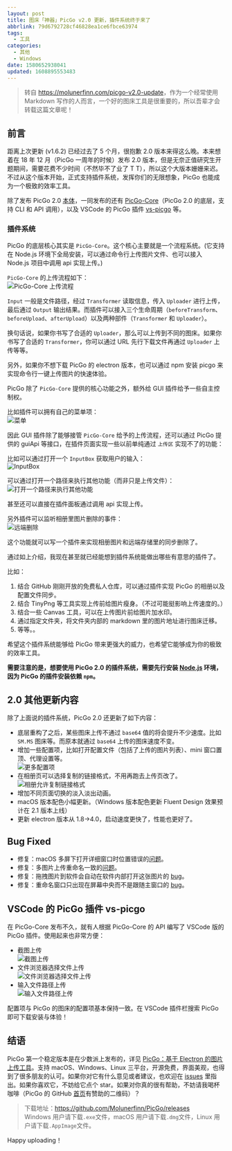 ```yaml
---
layout: post
title: 图床「神器」PicGo v2.0 更新，插件系统终于来了
abbrlink: 79d6792728cf46828ea1ce6fbce63974
tags:
  - 工具
categories:
  - 其他
  - Windows
date: 1580652938041
updated: 1608895553483
---
```


> 转自 <https://molunerfinn.com/picgo-v2.0-update>，作为一个经常使用 Markdown 写作的人而言，一个好的图床工具是很重要的，所以吾辈才会转载这篇文章呢！

## 前言

距离上次更新 (v1.6.2) 已经过去了 5 个月，很抱歉 2.0 版本来得这么晚。本来想着在 18 年 12 月（PicGo 一周年的时候）发布 2.0 版本，但是无奈正值研究生开题期间，需要花费不少时间（不然毕不了业了 T T），所以这个大版本姗姗来迟。不过从这个版本开始，正式支持插件系统，发挥你们的无限想象，PicGo 也能成为一个极致的效率工具。

除了发布 PicGo 2.0 [本体](https://github.com/Molunerfinn/PicGo/releases/)，一同发布的还有 [PicGo-Core](https://picgo.github.io/PicGo-Core-Doc/)（PicGo 2.0 的底层，支持 CLI 和 API 调用），以及 VSCode 的 PicGo 插件 [vs-picgo](https://github.com/Spades-S/vs-picgo) 等。

### 插件系统

PicGo 的底层核心其实是 `PicGo-Core`。这个核心主要就是一个流程系统。(它支持在 Node.js 环境下全局安装，可以通过命令行上传图片文件、也可以接入 Node.js 项目中调用 api 实现上传。)

`PicGo-Core` 的上传流程如下：\
![PicGo-Core 上传流程](https://cdn.jsdelivr.net/gh/rxliuli/img-bed/20190118212302.png)

`Input` 一般是文件路径，经过 `Transformer` 读取信息，传入 `Uploader` 进行上传，最后通过 `Output` 输出结果。而插件可以接入三个生命周期（`beforeTransform`、`beforeUpload`、`afterUpload`）以及两种部件（`Transformer` 和 `Uploader`）。

换句话说，如果你书写了合适的 `Uploader`，那么可以上传到不同的图床。如果你书写了合适的 `Transformer`，你可以通过 URL 先行下载文件再通过 `Uploader` 上传等等。

另外，如果你不想下载 PicGo 的 electron 版本，也可以通过 npm 安装 picgo 来实现命令行一键上传图片的快速体验。

PicGo 除了 `PicGo-Core` 提供的核心功能之外，额外给 GUI 插件给予一些自主控制权。

比如插件可以拥有自己的菜单项：\
![菜单](https://cdn.jsdelivr.net/gh/rxliuli/img-bed/20190118212453.png)

因此 GUI 插件除了能够接管 `PicGo-Core` 给予的上传流程，还可以通过 PicGo 提供的 guiApi 等接口，在插件页面实现一些以前单纯通过 `上传区` 实现不了的功能：

比如可以通过打开一个 `InputBox` 获取用户的输入：\
![InputBox](https://cdn.jsdelivr.net/gh/rxliuli/img-bed/20190118212549.png)

可以通过打开一个路径来执行其他功能（而非只是上传文件）：\
![打开一个路径来执行其他功能](https://cdn.jsdelivr.net/gh/rxliuli/img-bed/20190118212808.gif)

甚至还可以直接在插件面板通过调用 api 实现上传。

另外插件可以监听相册里图片删除的事件：\
![远端删除](https://cdn.jsdelivr.net/gh/rxliuli/img-bed/20190118212628.png)

这个功能就可以写一个插件来实现相册图片和远端存储里的同步删除了。

通过如上介绍，我现在甚至就已经能想到插件系统能做出哪些有意思的插件了。

比如：

1. 结合 GitHub 刚刚开放的免费私人仓库，可以通过插件实现 PicGo 的相册以及配置文件同步。
2. 结合 TinyPng 等工具实现上传前给图片瘦身。（不过可能挺影响上传速度的。）
3. 结合一些 Canvas 工具，可以在上传图片前给图片加水印。
4. 通过指定文件夹，将文件夹内部的 markdown 里的图片地址进行图床迁移。
5. 等等。。

希望这个插件系统能够给 PicGo 带来更强大的威力，也希望它能够成为你的极致的效率工具。

**需要注意的是，想要使用 PicGo 2.0 的插件系统，需要先行安装 [Node.js](https://nodejs.org/en/) 环境，因为 PicGo 的插件安装依赖 `npm`。**

## 2.0 其他更新内容

除了上面说的插件系统，PicGo 2.0 还更新了如下内容：

- 底层重构了之后，某些图床上传不通过 `base64` 值的将会提升不少速度。比如 `SM.MS` 图床等。而原本就通过 `base64` 上传的图床速度不变。
- 增加一些配置项，比如打开配置文件（包括了上传的图片列表）、mini 窗口置顶、代理设置等。\
  ![更多配置项](https://cdn.jsdelivr.net/gh/rxliuli/img-bed/20190118212954.png)
- 在相册页可以选择复制的链接格式，不用再跑去上传页改了。\
  ![相册允许复制链接格式](https://cdn.jsdelivr.net/gh/rxliuli/img-bed/20190118213134.png)
- 增加不同页面切换的淡入淡出动画。
- macOS 版本配色小幅更新。（Windows 版本配色更新 Fluent Design 效果预计在 2.1 版本上线）
- 更新 electron 版本从 1.8->4.0，启动速度更快了，性能也更好了。

## Bug Fixed

- 修复：macOS 多屏下打开详细窗口时位置错误的[问题](https://github.com/Molunerfinn/PicGo/issues/128)。
- 修复：多图片上传重命名一致的[问题](https://github.com/Molunerfinn/PicGo/issues/136)。
- 修复：拖拽图片到软件会自动在软件内部打开这张图片的 [bug](https://github.com/Molunerfinn/PicGo/issues/140)。
- 修复：重命名窗口只出现在屏幕中央而不是跟随主窗口的 [bug](https://github.com/Molunerfinn/PicGo/issues/145)。

## VSCode 的 PicGo 插件 vs-picgo

在 PicGo-Core 发布不久，就有人根据 PicGo-Core 的 API 编写了 VSCode 版的 PicGo 插件。使用起来也非常方便：

- 截图上传\
  ![截图上传](https://cdn.jsdelivr.net/gh/rxliuli/img-bed/20190118213411.gif)
- 文件浏览器选择文件上传\
  ![文件浏览器选择文件上传](https://cdn.jsdelivr.net/gh/rxliuli/img-bed/20190118213514.gif)
- 输入文件路径上传\
  ![输入文件路径上传](https://cdn.jsdelivr.net/gh/rxliuli/img-bed/20190118213547.gif)

配置项与 PicGo 的图床的配置项基本保持一致。在 VSCode 插件栏搜索 PicGo 即可下载安装与体验！

## 结语

PicGo 第一个稳定版本是在少数派上发布的，详见 [PicGo：基于 Electron 的图片上传工具](https://sspai.com/post/42310)。支持 macOS、Windows、Linux 三平台，开源免费，界面美观，也得到了很多朋友的认可。如果你对它有什么意见或者建议，也欢迎在 [issues](https://github.com/Molunerfinn/PicGo/issues) 里指出。如果你喜欢它，不妨给它点个 star。如果对你真的很有帮助，不妨请我喝杯咖啡（PicGo 的 GitHub [首页](https://github.com/Molunerfinn/PicGo)有赞助的二维码）？

> 下载地址：<https://github.com/Molunerfinn/PicGo/releases>\
> Windows 用户请下载`.exe`文件，macOS 用户请下载`.dmg`文件，Linux 用户请下载`.AppImage`文件。

Happy uploading！
